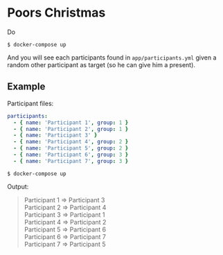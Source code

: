 # Poors Christmas

Do

```
$ docker-compose up
```

And you will see each participants found in `app/participants.yml` given a random other participant as target (so he can give him a present).

## Example

Participant files:

```yml
participants:
  - { name: 'Participant 1', group: 1 }
  - { name: 'Participant 2', group: 1 }
  - { name: 'Participant 3' }
  - { name: 'Participant 4', group: 2 }
  - { name: 'Participant 5', group: 2 }
  - { name: 'Participant 6', group: 3 }
  - { name: 'Participant 7', group: 3 }
```

```
$ docker-compose up
```

Output:

> Participant 1 => Participant 3  
Participant 2 => Participant 4  
Participant 3 => Participant 1  
Participant 4 => Participant 2  
Participant 5 => Participant 6  
Participant 6 => Participant 7  
Participant 7 => Participant 5
